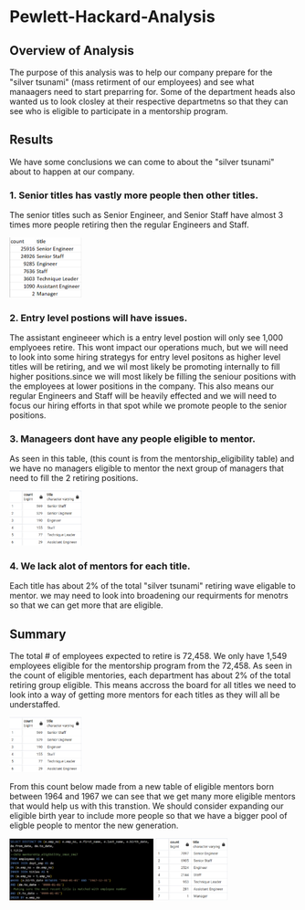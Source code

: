 # Pewlett-Hackard-Analysis
## Overview of Analysis
The purpose of this analysis was to help our company prepare for the "silver tsunami" (mass retirment of our employees) and see what manaagers need to start preparring for. Some of the department heads also wanted us to look closley at their respective departmetns so that they can see who is eligible to participate in a mentorship program. 

## Results
We have some conclusions we can come to about the "silver tsunami" about to happen at our company.

### 1. Senior titles has vastly more people then other titles.
The senior titles such as Senior Engineer, and Senior Staff have almost 3 times more people retiring then the regular Engineers and Staff. 

<img src= "https://github.com/DAsInDavid1/Pewlett-Hackard-Analysis/blob/main/Titles_count.png" width=25% height=25%>

### 2. Entry level postions will have issues.
The assistant engineeer which is a entry level postion will only see 1,000 emplyoees retire. This wont impact our operations much, but we will need to look into some hiring strategys for entry level positons as higher level titles will be retiring, and we wil most likely be promoting internally to fill higher positions.since we will most likely be filling the seniour positions with the employees at lower positions in the company. This also means our regular Engineers and Staff will be heavily effected and we will need to focus our hiring efforts in that spot while we promote people to the senior positions.

### 3. Manageers dont have any people eligible to mentor.
As seen in this table, (this count is from the mentorship_eligibility table) and we have no managers eligible to mentor the next group of managers that need to fill the 2 retiring positions. 

<img src= "https://github.com/DAsInDavid1/Pewlett-Hackard-Analysis/blob/main/mentorship_eligibility_count.png" width=25% height=25%>

### 4. We lack alot of mentors for each title.
Each title has about 2% of the total "silver tsunami" retiring wave eligable to mentor. we may need to look into broadening our requirments for menotrs so that we can get more that are eligible.


## Summary
The total # of employees expected to retire is 72,458. We only have 1,549 employees eligible for the mentorship program from the 72,458. As seen in the count of eligible mentories, each department has about 2% of the total retiring group eligible. This means accross the board for all titles we need to look into a way of getting more mentors for each titles as they will all be understaffed.

<img src= "https://github.com/DAsInDavid1/Pewlett-Hackard-Analysis/blob/main/mentorship_eligibility_count.png" width=25% height=25%>

From this count below made from a new table of eligible mentors born between 1964 and 1967 we can see that we get many more eligible mentors that would help us with this transtion. We should consider expanding our eligible birth year to include more people so that we have a bigger pool of eligble people to mentor the new generation.

<img src= "https://github.com/DAsInDavid1/Pewlett-Hackard-Analysis/blob/main/mentors_1964_1967.png" width=50% height=50%>

<img src= "https://github.com/DAsInDavid1/Pewlett-Hackard-Analysis/blob/main/mentors_1964_1967_count.png" width=25% height=25%>

